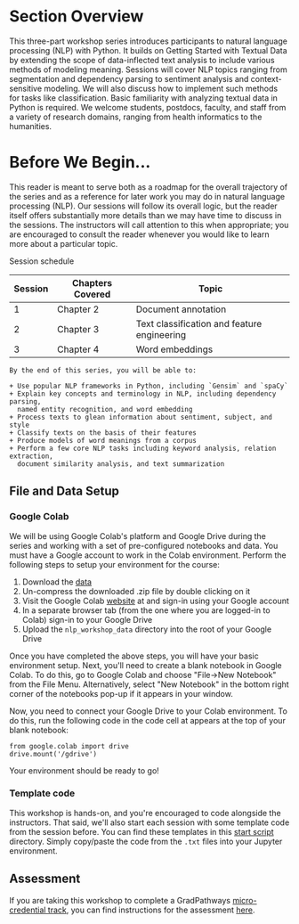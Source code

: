 Section Overview
================

This three-part workshop series introduces participants to natural language
processing (NLP) with Python. It builds on Getting Started with Textual Data by
extending the scope of data-inflected text analysis to include various methods
of modeling meaning. Sessions will cover NLP topics ranging from segmentation
and dependency parsing to sentiment analysis and context-sensitive modeling. We
will also discuss how to implement such methods for tasks like classification.
Basic familiarity with analyzing textual data in Python is required. We welcome
students, postdocs, faculty, and staff from a variety of research domains,
ranging from health informatics to the humanities.

Before We Begin...
==================

This reader is meant to serve both as a roadmap for the overall trajectory of
the series and as a reference for later work you may do in natural language
processing (NLP). Our sessions will follow its overall logic, but the reader
itself offers substantially more details than we may have time to discuss in
the sessions. The instructors will call attention to this when appropriate; you
are encouraged to consult the reader whenever you would like to learn more
about a particular topic.

Session schedule

| Session | Chapters Covered | Topic                                       |
| ------- | ---------------- | ------------------------------------------- |
|    1    |     Chapter 2    | Document annotation                         |
|    2    |     Chapter 3    | Text classification and feature engineering |
|    3    |     Chapter 4    | Word embeddings                             |


```{admonition} Learning Objectives
By the end of this series, you will be able to:

+ Use popular NLP frameworks in Python, including `Gensim` and `spaCy`
+ Explain key concepts and terminology in NLP, including dependency parsing,
  named entity recognition, and word embedding
+ Process texts to glean information about sentiment, subject, and style
+ Classify texts on the basis of their features
+ Produce models of word meanings from a corpus
+ Perform a few core NLP tasks including keyword analysis, relation extraction,
  document similarity analysis, and text summarization
```

File and Data Setup
-------------------

### Google Colab

We will be using Google Colab's platform and Google Drive during the series and
working with a set of pre-configured notebooks and data. You must have a Google
account to work in the Colab environment. Perform the following steps to setup
your environment for the course:

1. Download the [data][zipped]
2. Un-compress the downloaded .zip file by double clicking on it
3. Visit the Google Colab [website][site] at and sign-in using your Google
   account
4. In a separate browser tab (from the one where you are logged-in to Colab)
   sign-in to your Google Drive
5. Upload the `nlp_workshop_data` directory into the root of your Google Drive

[zipped]: https://datalab.ucdavis.edu/nlp_workshop_data/
[site]: https://colab.research.google.com

Once you have completed the above steps, you will have your basic environment
setup. Next, you'll need to create a blank notebook in Google Colab. To do
this, go to Google Colab and choose "File->New Notebook" from the File Menu.
Alternatively, select "New Notebook" in the bottom right corner of the
notebooks pop-up if it appears in your window.

Now, you need to connect your Google Drive to your Colab environment. To do
this, run the following code in the code cell at appears at the top of your
blank notebook:

```
from google.colab import drive
drive.mount('/gdrive')
```

Your environment should be ready to go!

### Template code

This workshop is hands-on, and you're encouraged to code alongside the
instructors. That said, we'll also start each session with some template code
from the session before. You can find these templates in this [start
script][ss] directory. Simply copy/paste the code from the `.txt` files into
your Jupyter environment.

[ss]: https://github.com/ucdavisdatalab/workshop_nlp_with_python/tree/main/start_scripts

Assessment
----------
If you are taking this workshop to complete a GradPathways [micro-credential
track][microcredential], you can find instructions for the assessment
[here][here].

[microcredential]:https://gradpathways.ucdavis.edu/micro-credentials
[here]: https://github.com/ucdavisdatalab/workshop_nlp_with_python/tree/main/assessment
